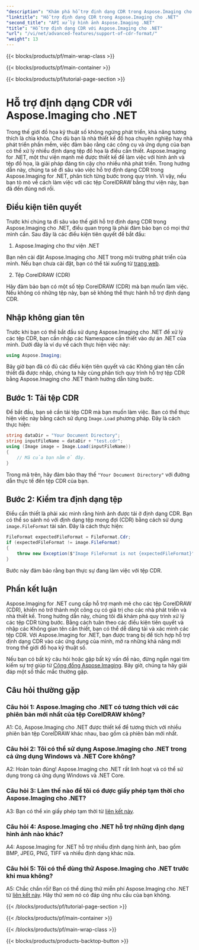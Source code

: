 ```yaml
---
"description": "Khám phá hỗ trợ định dạng CDR trong Aspose.Imaging cho .NET. Hướng dẫn từng bước để tải và xác minh tệp CorelDRAW. Hoàn hảo cho các nhà phát triển và nhà thiết kế."
"linktitle": "Hỗ trợ định dạng CDR trong Aspose.Imaging cho .NET"
"second_title": "API xử lý hình ảnh Aspose.Imaging .NET"
"title": "Hỗ trợ định dạng CDR với Aspose.Imaging cho .NET"
"url": "/vi/net/advanced-features/support-of-cdr-format/"
"weight": 13
---
```


{{< blocks/products/pf/main-wrap-class >}}

{{< blocks/products/pf/main-container >}}

{{< blocks/products/pf/tutorial-page-section >}}

# Hỗ trợ định dạng CDR với Aspose.Imaging cho .NET

Trong thế giới đồ họa kỹ thuật số không ngừng phát triển, khả năng tương thích là chìa khóa. Cho dù bạn là nhà thiết kế đồ họa chuyên nghiệp hay nhà phát triển phần mềm, việc đảm bảo rằng các công cụ và ứng dụng của bạn có thể xử lý nhiều định dạng tệp đồ họa là điều cần thiết. Aspose.Imaging for .NET, một thư viện mạnh mẽ được thiết kế để làm việc với hình ảnh và tệp đồ họa, là giải pháp đáng tin cậy cho nhiều nhà phát triển. Trong hướng dẫn này, chúng ta sẽ đi sâu vào việc hỗ trợ định dạng CDR trong Aspose.Imaging for .NET, phân tích từng bước trong quy trình. Vì vậy, nếu bạn tò mò về cách làm việc với các tệp CorelDRAW bằng thư viện này, bạn đã đến đúng nơi rồi.

## Điều kiện tiên quyết

Trước khi chúng ta đi sâu vào thế giới hỗ trợ định dạng CDR trong Aspose.Imaging cho .NET, điều quan trọng là phải đảm bảo bạn có mọi thứ mình cần. Sau đây là các điều kiện tiên quyết để bắt đầu:

1. Aspose.Imaging cho thư viện .NET

Bạn nên cài đặt Aspose.Imaging cho .NET trong môi trường phát triển của mình. Nếu bạn chưa cài đặt, bạn có thể tải xuống từ [trang web](https://releases.aspose.com/imaging/net/).

2. Tệp CorelDRAW (CDR)

Hãy đảm bảo bạn có một số tệp CorelDRAW (CDR) mà bạn muốn làm việc. Nếu không có những tệp này, bạn sẽ không thể thực hành hỗ trợ định dạng CDR.

## Nhập không gian tên

Trước khi bạn có thể bắt đầu sử dụng Aspose.Imaging cho .NET để xử lý các tệp CDR, bạn cần nhập các Namespace cần thiết vào dự án .NET của mình. Dưới đây là ví dụ về cách thực hiện việc này:

```csharp
using Aspose.Imaging;
```

Bây giờ bạn đã có đủ các điều kiện tiên quyết và các Không gian tên cần thiết đã được nhập, chúng ta hãy cùng phân tích quy trình hỗ trợ tệp CDR bằng Aspose.Imaging cho .NET thành hướng dẫn từng bước.

## Bước 1: Tải tệp CDR

Để bắt đầu, bạn sẽ cần tải tệp CDR mà bạn muốn làm việc. Bạn có thể thực hiện việc này bằng cách sử dụng `Image.Load` phương pháp. Đây là cách thực hiện:

```csharp
string dataDir = "Your Document Directory";
string inputFileName = dataDir + "test.cdr";
using (Image image = Image.Load(inputFileName))
{
    // Mã của bạn nằm ở đây.
}
```

Trong mã trên, hãy đảm bảo thay thế `"Your Document Directory"` với đường dẫn thực tế đến tệp CDR của bạn.

## Bước 2: Kiểm tra định dạng tệp

Điều cần thiết là phải xác minh rằng hình ảnh được tải ở định dạng CDR. Bạn có thể so sánh nó với định dạng tệp mong đợi (CDR) bằng cách sử dụng `image.FileFormat` tài sản. Đây là cách thực hiện:

```csharp
FileFormat expectedFileFormat = FileFormat.Cdr;
if (expectedFileFormat != image.FileFormat)
{
    throw new Exception($"Image FileFormat is not {expectedFileFormat}");
}
```

Bước này đảm bảo rằng bạn thực sự đang làm việc với tệp CDR.

## Phần kết luận

Aspose.Imaging for .NET cung cấp hỗ trợ mạnh mẽ cho các tệp CorelDRAW (CDR), khiến nó trở thành một công cụ có giá trị cho các nhà phát triển và nhà thiết kế. Trong hướng dẫn này, chúng tôi đã khám phá quy trình xử lý các tệp CDR từng bước. Bằng cách tuân theo các điều kiện tiên quyết và nhập các Không gian tên cần thiết, bạn có thể dễ dàng tải và xác minh các tệp CDR. Với Aspose.Imaging for .NET, bạn được trang bị để tích hợp hỗ trợ định dạng CDR vào các ứng dụng của mình, mở ra những khả năng mới trong thế giới đồ họa kỹ thuật số.

Nếu bạn có bất kỳ câu hỏi hoặc gặp bất kỳ vấn đề nào, đừng ngần ngại tìm kiếm sự trợ giúp từ [Cộng đồng Aspose.Imaging](https://forum.aspose.com/). Bây giờ, chúng ta hãy giải đáp một số thắc mắc thường gặp.

## Câu hỏi thường gặp

### Câu hỏi 1: Aspose.Imaging cho .NET có tương thích với các phiên bản mới nhất của tệp CorelDRAW không?

A1: Có, Aspose.Imaging cho .NET được thiết kế để tương thích với nhiều phiên bản tệp CorelDRAW khác nhau, bao gồm cả phiên bản mới nhất.

### Câu hỏi 2: Tôi có thể sử dụng Aspose.Imaging cho .NET trong cả ứng dụng Windows và .NET Core không?

A2: Hoàn toàn đúng! Aspose.Imaging cho .NET rất linh hoạt và có thể sử dụng trong cả ứng dụng Windows và .NET Core.

### Câu hỏi 3: Làm thế nào để tôi có được giấy phép tạm thời cho Aspose.Imaging cho .NET?

A3: Bạn có thể xin giấy phép tạm thời từ [liên kết này](https://purchase.aspose.com/temporary-license/).

### Câu hỏi 4: Aspose.Imaging cho .NET hỗ trợ những định dạng hình ảnh nào khác?

A4: Aspose.Imaging for .NET hỗ trợ nhiều định dạng hình ảnh, bao gồm BMP, JPEG, PNG, TIFF và nhiều định dạng khác nữa.

### Câu hỏi 5: Tôi có thể dùng thử Aspose.Imaging cho .NET trước khi mua không?

A5: Chắc chắn rồi! Bạn có thể dùng thử miễn phí Aspose.Imaging cho .NET từ [liên kết này](https://releases.aspose.com/). Hãy thử xem nó có đáp ứng nhu cầu của bạn không.

{{< /blocks/products/pf/tutorial-page-section >}}

{{< /blocks/products/pf/main-container >}}

{{< /blocks/products/pf/main-wrap-class >}}

{{< blocks/products/products-backtop-button >}}